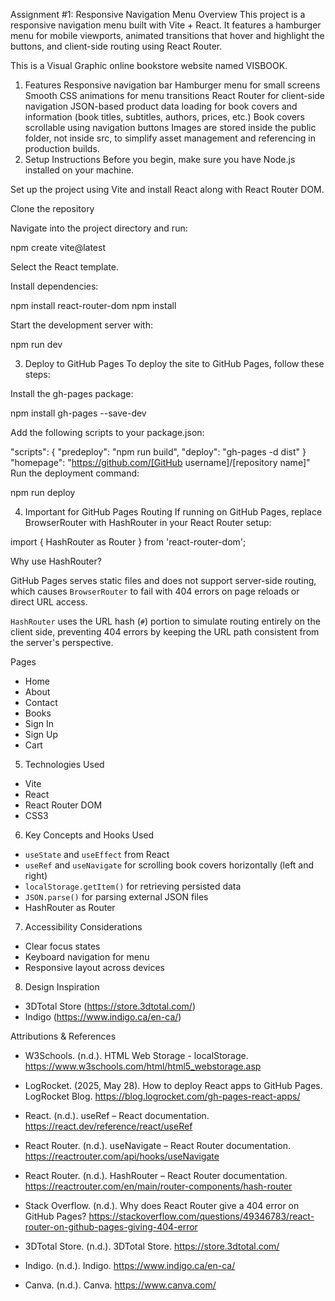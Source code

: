 Assignment #1: Responsive Navigation Menu
Overview
This project is a responsive navigation menu built with Vite + React. It features a hamburger menu for mobile viewports, animated transitions that hover and highlight the buttons, and client-side routing using React Router.

This is a Visual Graphic online bookstore website named VISBOOK.

1) Features
Responsive navigation bar
Hamburger menu for small screens
Smooth CSS animations for menu transitions
React Router for client-side navigation
JSON-based product data loading for book covers and information (book titles, subtitles, authors, prices, etc.)
Book covers scrollable using navigation buttons
Images are stored inside the public folder, not inside src, to simplify asset management and referencing in production builds.
2) Setup Instructions
Before you begin, make sure you have Node.js installed on your machine.

Set up the project using Vite and install React along with React Router DOM.

Clone the repository

Navigate into the project directory and run:

npm create vite@latest

Select the React template.

Install dependencies:

npm install react-router-dom npm install

Start the development server with:

npm run dev

3) Deploy to GitHub Pages
To deploy the site to GitHub Pages, follow these steps:

Install the gh-pages package:

npm install gh-pages --save-dev

Add the following scripts to your package.json:

"scripts": {
  "predeploy": "npm run build",
  "deploy": "gh-pages -d dist"
}
"homepage": "https://github.com/[GitHub username]/[repository name]"
Run the deployment command:

npm run deploy

4) Important for GitHub Pages Routing
If running on GitHub Pages, replace BrowserRouter with HashRouter in your React Router setup:

import { HashRouter as Router } from 'react-router-dom';


Why use HashRouter?

GitHub Pages serves static files and does not support server-side routing, which causes `BrowserRouter`
to fail with 404 errors on page reloads or direct URL access.

`HashRouter` uses the URL hash (`#`) portion to simulate routing entirely on the client side,
preventing 404 errors by keeping the URL path consistent from the server's perspective.


Pages
- Home
- About
- Contact
- Books
- Sign In
- Sign Up
- Cart

 5) Technologies Used

- Vite
- React
- React Router DOM
- CSS3

6) Key Concepts and Hooks Used

- `useState` and `useEffect` from React
- `useRef` and `useNavigate` for scrolling book covers horizontally (left and right)
- `localStorage.getItem()` for retrieving persisted data
- `JSON.parse()` for parsing external JSON files
- HashRouter as Router

7) Accessibility Considerations

- Clear focus states
- Keyboard navigation for menu
- Responsive layout across devices

8) Design Inspiration

- 3DTotal Store (https://store.3dtotal.com/)
- Indigo (https://www.indigo.ca/en-ca/)

 Attributions & References

- W3Schools. (n.d.). HTML Web Storage - localStorage. https://www.w3schools.com/html/html5_webstorage.asp

- LogRocket. (2025, May 28). How to deploy React apps to GitHub Pages.
  LogRocket Blog. https://blog.logrocket.com/gh-pages-react-apps/

- React. (n.d.). useRef – React documentation. https://react.dev/reference/react/useRef

- React Router. (n.d.). useNavigate – React Router documentation.
  https://reactrouter.com/api/hooks/useNavigate

- React Router. (n.d.). HashRouter – React Router documentation.
  https://reactrouter.com/en/main/router-components/hash-router

- Stack Overflow. (n.d.). Why does React Router give a 404 error on GitHub Pages?
  https://stackoverflow.com/questions/49346783/react-router-on-github-pages-giving-404-error

- 3DTotal Store. (n.d.). 3DTotal Store. https://store.3dtotal.com/

- Indigo. (n.d.). Indigo. https://www.indigo.ca/en-ca/

- Canva. (n.d.). Canva. https://www.canva.com/
